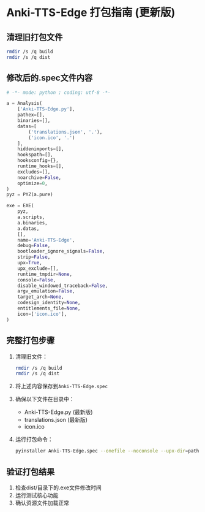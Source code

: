 # Anki-TTS-Edge 打包指南 (更新版)

## 清理旧打包文件
```bash
rmdir /s /q build
rmdir /s /q dist
```

## 修改后的.spec文件内容
```python
# -*- mode: python ; coding: utf-8 -*-

a = Analysis(
    ['Anki-TTS-Edge.py'],
    pathex=[],
    binaries=[],
    datas=[
        ('translations.json', '.'),
        ('icon.ico', '.')
    ],
    hiddenimports=[],
    hookspath=[],
    hooksconfig={},
    runtime_hooks=[],
    excludes=[],
    noarchive=False,
    optimize=0,
)
pyz = PYZ(a.pure)

exe = EXE(
    pyz,
    a.scripts,
    a.binaries,
    a.datas,
    [],
    name='Anki-TTS-Edge',
    debug=False,
    bootloader_ignore_signals=False,
    strip=False,
    upx=True,
    upx_exclude=[],
    runtime_tmpdir=None,
    console=False,
    disable_windowed_traceback=False,
    argv_emulation=False,
    target_arch=None,
    codesign_identity=None,
    entitlements_file=None,
    icon=['icon.ico'],
)
```

## 完整打包步骤
1. 清理旧文件：
   ```bash
   rmdir /s /q build
   rmdir /s /q dist
   ```

2. 将上述内容保存到`Anki-TTS-Edge.spec`

3. 确保以下文件在目录中：
   - Anki-TTS-Edge.py (最新版)
   - translations.json (最新版)
   - icon.ico

4. 运行打包命令：
   ```bash
   pyinstaller Anki-TTS-Edge.spec --onefile --noconsole --upx-dir=path/to/upx
   ```

## 验证打包结果
1. 检查dist/目录下的.exe文件修改时间
2. 运行测试核心功能
3. 确认资源文件加载正常